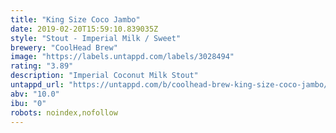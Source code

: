 ```yaml
---
title: "King Size Coco Jambo"
date: 2019-02-20T15:59:10.839035Z
style: "Stout - Imperial Milk / Sweet"
brewery: "CoolHead Brew"
image: "https://labels.untappd.com/labels/3028494"
rating: "3.89"
description: "Imperial Coconut Milk Stout"
untappd_url: "https://untappd.com/b/coolhead-brew-king-size-coco-jambo/3028494"
abv: "10.0"
ibu: "0"
robots: noindex,nofollow
---
```

